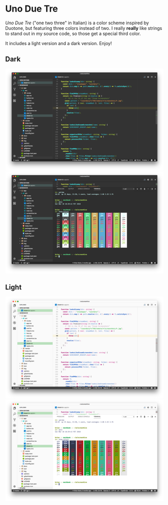 # Uno Due Tre

_Uno Due Tre_ ("one two three" in Italian) is a color scheme inspired by Duotone, but featuring three colors instead of two. I really **really** like strings to stand out in my source code, so those get a special third color.

It includes a light version and a dark version. Enjoy!

## Dark

![dark screenshot 1](./img/dark-1.png)
![dark screenshot 2](./img/dark-2.png)

## Light

![light screenshot 1](./img/light-1.png)
![light screenshot 2](./img/light-2.png)
